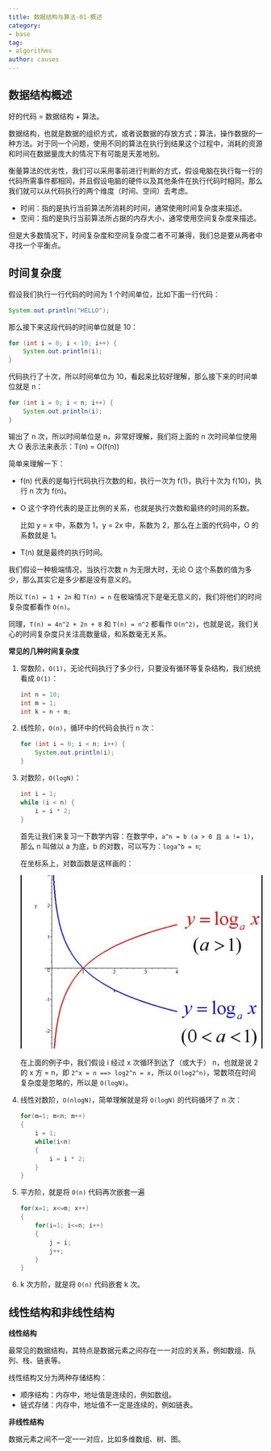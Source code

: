 ```yaml
---
title: 数据结构与算法-01-概述
category:
- base
tag:
- algorithms
author: causes
---
```


## 数据结构概述

好的代码 = 数据结构 + 算法。

数据结构，也就是数据的组织方式，或者说数据的存放方式；算法，操作数据的一种方法。对于同一个问题，使用不同的算法在执行到结果这个过程中，消耗的资源和时间在数据量庞大的情况下有可能是天差地别。

衡量算法的优劣性，我们可以采用事前进行判断的方式，假设电脑在执行每一行的代码所需事件都相同，并且假设电脑的硬件以及其他条件在执行代码时相同，那么我们就可以从代码执行的两个维度（时间、空间）去考虑。

- 时间：指的是执行当前算法所消耗的时间，通常使用时间复杂度来描述。
- 空间：指的是执行当前算法所占据的内存大小，通常使用空间复杂度来描述。

但是大多数情况下，时间复杂度和空间复杂度二者不可兼得，我们总是要从两者中寻找一个平衡点。

## 时间复杂度

假设我们执行一行代码的时间为 1 个时间单位，比如下面一行代码：

```java
System.out.println("HELLO");
```

那么接下来这段代码的时间单位就是 10：

```java
for (int i = 0; i < 10; i++) {
    System.out.println(i);
}
```

代码执行了十次，所以时间单位为 10，看起来比较好理解，那么接下来的时间单位就是 n：

```java
for (int i = 0; i < n; i++) {
    System.out.println(i);
}
```

输出了 n 次，所以时间单位是 n，非常好理解，我们将上面的 n 次时间单位使用大 O 表示法来表示：T(n) = O(f(n))

简单来理解一下：

- f(n) 代表的是每行代码执行次数的和，执行一次为 f(1)，执行十次为 f(10)，执行 n 次为 f(n)。
- O 这个字符代表的是正比例的关系，也就是执行次数和最终的时间的系数。

    比如 y = x 中，系数为 1，y = 2x 中，系数为 2，那么在上面的代码中，O 的系数就是 1。

- T(n) 就是最终的执行时间。

我们假设一种极端情况，当执行次数 n 为无限大时，无论 O 这个系数的值为多少，那么其实它是多少都是没有意义的。

所以 `T(n) = 1 + 2n` 和 `T(n) = n` 在极端情况下是毫无意义的，我们将他们的时间复杂度都看作 `O(n)`。

同理，`T(n) = 4n^2 + 2n + 8` 和 `T(n) = n^2` 都看作 `O(n^2)`，也就是说，我们关心的时间复杂度只关注高数量级，和系数毫无关系。

**常见的几种时间复杂度**

1. 常数阶，`O(1)`，无论代码执行了多少行，只要没有循环等复杂结构，我们统统看成 `O(1)`：

    ```java
    int n = 10;
    int m = 1;
    int k = n + m;
    ```

1. 线性阶，`O(n)`，循环中的代码会执行 n 次：

    ```java
    for (int i = 0; i < n; i++) {
        System.out.println(i);
    }
    ```

1. 对数阶，`O(logN)`：

    ```java
    int i = 1;
    while (i < n) {
        i = i * 2;
    }
    ```

    首先让我们来复习一下数学内容：在数学中，`a^n = b (a > 0 且 a != 1)`，那么 n 叫做以 a 为底，b 的对数，可以写为：`loga^b = n`;

    在坐标系上，对数函数是这样画的：

    ![](./images/2021-12-16-16-00-09.png)

    在上面的例子中，我们假设 i 经过 x 次循环到达了（或大于） n，也就是说 2 的 x 方 = n，即 `2^x = n ==> log2^n = x`，所以 `O(log2^n)`，常数项在时间复杂度是忽略的，所以是 `O(logN)`。

1. 线性对数阶，`O(nlogN)`，简单理解就是将 `O(logN)` 的代码循环了 n 次：

    ```java
    for(m=1; m<n; m++)
    {
        i = 1;
        while(i<n)
        {
            i = i * 2;
        }
    }
    ```

1. 平方阶，就是将 `O(n)` 代码再次嵌套一遍

    ```java
    for(x=1; x<=m; x++)
    {
        for(i=1; i<=n; i++)
        {
            j = i;
            j++;
        }
    }
    ```

1. k 次方阶，就是将 `O(n)` 代码嵌套 k 次。

## 线性结构和非线性结构

**线性结构**

最常见的数据结构，其特点是数据元素之间存在一一对应的关系，例如数组、队列、栈、链表等。

线性结构又分为两种存储结构：

- 顺序结构：内存中，地址值是连续的，例如数组。
- 链式存储：内存中，地址值不一定是连续的，例如链表。

**非线性结构**

数据元素之间不一定一一对应，比如多维数组、树、图。
